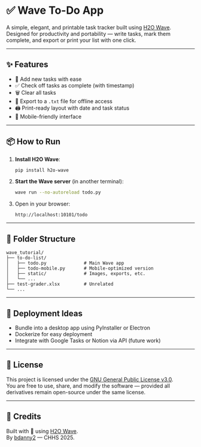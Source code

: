 # ✅ Wave To-Do App

A simple, elegant, and printable task tracker built using [H2O Wave](https://wave.h2o.ai/). Designed for productivity and portability — write tasks, mark them complete, and export or print your list with one click.

---

## ✨ Features

- 📝 Add new tasks with ease
- ✅ Check off tasks as complete (with timestamp)
- 🗑 Clear all tasks
- 📄 Export to a `.txt` file for offline access
- 🖨 Print-ready layout with date and task status
- 📱 Mobile-friendly interface

---

## 📦 How to Run

1. **Install H2O Wave**:
   ```bash
   pip install h2o-wave
   ```

2. **Start the Wave server** (in another terminal):
   ```bash
   wave run --no-autoreload todo.py
   ```

3. Open in your browser:
   ```
   http://localhost:10101/todo
   ```

---

## 📂 Folder Structure

```
wave_tutorial/
├── to-do-list/
│   ├── todo.py              # Main Wave app
│   ├── todo-mobile.py       # Mobile-optimized version
│   ├── static/              # Images, exports, etc.
│   └── ...
├── test-grader.xlsx         # Unrelated
└── ...
```

---

## 🚀 Deployment Ideas

- Bundle into a desktop app using PyInstaller or Electron
- Dockerize for easy deployment
- Integrate with Google Tasks or Notion via API (future work)

---

## 📄 License

This project is licensed under the [GNU General Public License v3.0](https://www.gnu.org/licenses/gpl-3.0.en.html).  
You are free to use, share, and modify the software — provided all derivatives remain open-source under the same license.

---

## 🙌 Credits

Built with 💙 using [H2O Wave](https://wave.h2o.ai/).  
By [bdanny2](https://github.com/bdanny2) — CHHS 2025.
